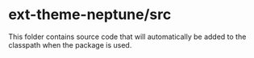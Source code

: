 # ext-theme-neptune/src

This folder contains source code that will automatically be added to the classpath when
the package is used.
